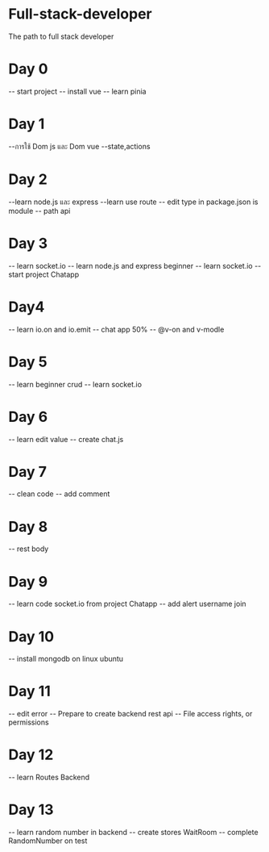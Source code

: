 # Full-stack-developer
The path to full stack developer

# Day 0
-- start project
-- install vue 
-- learn pinia

# Day 1
--การใช้ Dom js และ Dom vue
--state,actions 

# Day 2 
--learn node.js และ express
--learn use route
-- edit type in package.json is module
-- path api

# Day 3
-- learn socket.io 
-- learn node.js and express beginner
-- learn socket.io
-- start project Chatapp

# Day4
-- learn io.on and io.emit
-- chat app 50%
-- @v-on and v-modle

# Day 5
-- learn beginner crud
-- learn socket.io 

# Day 6
-- learn edit value
-- create chat.js

# Day 7 
-- clean code
-- add comment

# Day 8
-- rest body

# Day 9
-- learn code socket.io from project Chatapp
-- add alert username join

# Day 10 
-- install mongodb on linux ubuntu

# Day 11
--  edit error 
-- Prepare to create backend rest api 
-- File access rights, or permissions

# Day 12
-- learn Routes Backend 

# Day 13
-- learn random number in backend
-- create stores WaitRoom
-- complete RandomNumber on test